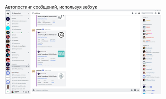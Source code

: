 Автопостинг сообщений, используя вебхук
![Image alt](https://github.com/hisoyem/rafflelinkz/raw/master/bot.png)
